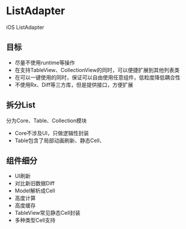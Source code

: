 # ListAdapter
iOS ListAdapter

## 目标
* 尽量不使用runtime等操作
* 在支持TableView、CollectionView的同时，可以便捷扩展到其他列表类
* 在可以一键使用的同时，保证可以自由使用任意组件，低粒度降低耦合性
* 不使用Rx、Diff等三方库，但是提供接口，方便扩展

## 拆分List
分为Core、Table、Collection模块
* Core不涉及UI，只做逻辑性封装
* Table包含了局部动画刷新、静态Cell、

## 组件细分
* UI刷新
* 对比新旧数据Diff
* Model解析成Cell 
* 高度计算
* 高度缓存
* TableView常见静态Cell封装
* 多种类型Cell支持